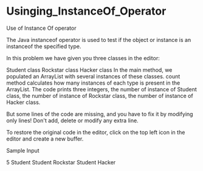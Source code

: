 # Usinging_InstanceOf_Operator
Use of Instance Of operator

The Java instanceof operator is used to test if the object or instance is an instanceof the specified type.

In this problem we have given you three classes in the editor:

Student class
Rockstar class
Hacker class
In the main method, we populated an ArrayList with several instances of these classes. count method calculates how many instances of each type is present in the ArrayList. The code prints three integers, the number of instance of Student class, the number of instance of Rockstar class, the number of instance of Hacker class.

But some lines of the code are missing, and you have to fix it by modifying only  lines! Don't add, delete or modify any extra line.

To restore the original code in the editor, click on the top left icon in the editor and create a new buffer.

Sample Input

5
Student
Student
Rockstar
Student
Hacker

